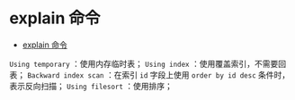 # explain 命令

- [explain 命令](#explain-命令)

`Using temporary` ：使用内存临时表；
`Using index` ：使用覆盖索引，不需要回表；
`Backward index scan` ：在索引 `id` 字段上使用 `order by id desc` 条件时，表示反向扫描；
`Using filesort` ：使用排序；

